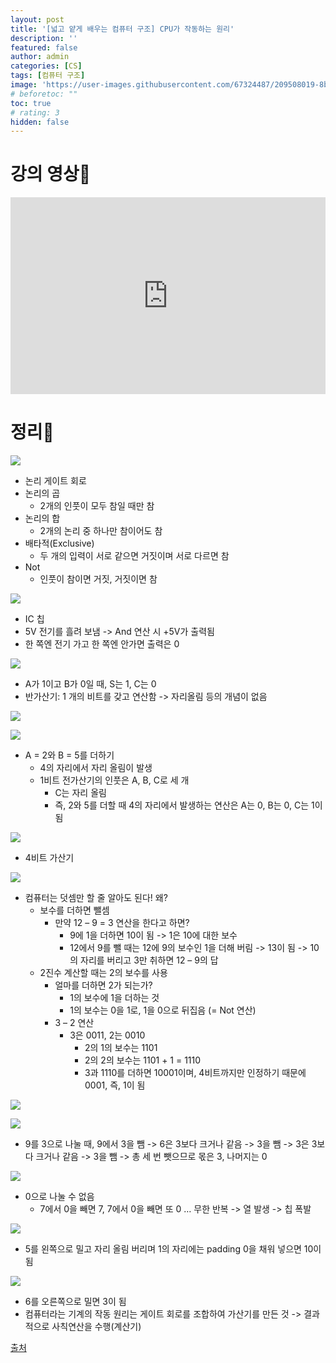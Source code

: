 ```yaml
---
layout: post
title: '[넓고 얕게 배우는 컴퓨터 구조] CPU가 작동하는 원리'
description: ''
featured: false
author: admin
categories: [CS]
tags: [컴퓨터 구조]
image: 'https://user-images.githubusercontent.com/67324487/209508019-8b338942-4866-4493-8cb0-e08dedd460de.png'
# beforetoc: ""
toc: true
# rating: 3
hidden: false
---
```


# 강의 영상📼

<p><iframe style="width:100%;" height="315" src="https://www.youtube.com/embed/BSDRpQr85qk?rel=0&amp;showinfo=0" frameborder="0" allowfullscreen></iframe></p>

# 정리📝

![](https://velog.velcdn.com/images/carmine/post/8056ab23-4096-470e-996e-114f1c2e75c2/image.png)

- 논리 게이트 회로
- 논리의 곱
  - 2개의 인풋이 모두 참일 때만 참
- 논리의 합
  - 2개의 논리 중 하나만 참이어도 참
- 배타적(Exclusive)
  - 두 개의 입력이 서로 같으면 거짓이며 서로 다르면 참
- Not
  - 인풋이 참이면 거짓, 거짓이면 참

![](https://velog.velcdn.com/images/carmine/post/94b42a12-cd6a-4173-877d-41bae0f2ac9f/image.png)

- IC 칩
- 5V 전기를 흘려 보냄 -> And 연산 시 +5V가 출력됨
- 한 쪽엔 전기 가고 한 쪽엔 안가면 출력은 0

![](https://velog.velcdn.com/images/carmine/post/b0eb230c-5e4d-4f07-8a5f-4a647b80dd66/image.png)

- A가 1이고 B가 0일 때, S는 1, C는 0
- 반가산기: 1 개의 비트를 갖고 연산함 -> 자리올림 등의 개념이 없음

![](https://velog.velcdn.com/images/carmine/post/5412b0f9-209c-44f9-bafc-f814f7145e02/image.png)

![](https://velog.velcdn.com/images/carmine/post/4ab9d390-8479-470d-a04e-62ffdd7dee82/image.png)

- A = 2와 B = 5를 더하기
  - 4의 자리에서 자리 올림이 발생
  - 1비트 전가산기의 인풋은 A, B, C로 세 개
    - C는 자리 올림
    - 즉, 2와 5를 더할 때 4의 자리에서 발생하는 연산은 A는 0, B는 0, C는 1이 됨

![](https://velog.velcdn.com/images/carmine/post/0eb8d797-97ab-4f9e-8fd6-be1085a67cb2/image.png)

- 4비트 가산기

![](https://velog.velcdn.com/images/carmine/post/897d88e7-21cc-4242-b572-676908a1bcb8/image.png)

- 컴퓨터는 덧셈만 할 줄 알아도 된다! 왜?
  - 보수를 더하면 뺄셈
    - 만약 12 – 9 = 3 연산을 한다고 하면?
      - 9에 1을 더하면 10이 됨 -> 1은 10에 대한 보수
      - 12에서 9를 뺄 때는 12에 9의 보수인 1을 더해 버림 -> 13이 됨 -> 10의 자리를 버리고 3만 취하면 12 – 9의 답
  - 2진수 계산할 때는 2의 보수를 사용
    - 얼마를 더하면 2가 되는가?
      - 1의 보수에 1을 더하는 것
      - 1의 보수는 0을 1로, 1을 0으로 뒤집음 (= Not 연산)
    - 3 – 2 연산
      - 3은 0011, 2는 0010
        - 2의 1의 보수는 1101
        - 2의 2의 보수는 1101 + 1 = 1110
        - 3과 1110를 더하면 10001이며, 4비트까지만 인정하기 때문에 0001, 즉, 1이 됨

![](https://velog.velcdn.com/images/carmine/post/9f59d5c2-bcef-448c-b1ca-e803676fb225/image.png)

![](https://velog.velcdn.com/images/carmine/post/e915fae6-4ea0-4e4d-b413-1acbd7f80aff/image.png)

- 9를 3으로 나눌 때, 9에서 3을 뺌 -> 6은 3보다 크거나 같음 -> 3을 뺌 -> 3은 3보다 크거나 같음 -> 3을 뺌 -> 총 세 번 뺏으므로 몫은 3, 나머지는 0

![](https://velog.velcdn.com/images/carmine/post/4d752e98-b090-4d42-a892-b784bf021110/image.png)

- 0으로 나눌 수 없음
  - 7에서 0을 빼면 7, 7에서 0을 빼면 또 0 … 무한 반복 -> 열 발생 -> 칩 폭발

![](https://velog.velcdn.com/images/carmine/post/eeab5441-10bb-49b6-a246-c959e0a8c455/image.png)

- 5를 왼쪽으로 밀고 자리 올림 버리며 1의 자리에는 padding 0을 채워 넣으면 10이 됨

![](https://velog.velcdn.com/images/carmine/post/40b2eeeb-b2b9-482a-813b-6f1992cb43e7/image.png)

- 6를 오른쪽으로 밀면 3이 됨
- 컴퓨터라는 기계의 작동 원리는 게이트 회로를 조합하여 가산기를 만든 것 -> 결과적으로 사칙연산을 수행(계산기)

[출처](https://www.youtube.com/watch?v=BSDRpQr85qk)
